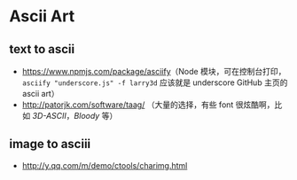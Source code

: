 # Ascii Art

## text to ascii

- <https://www.npmjs.com/package/asciify>（Node 模块，可在控制台打印，`asciify "underscore.js" -f larry3d` 应该就是 underscore GitHub 主页的 ascii art）
- <http://patorjk.com/software/taag/> （大量的选择，有些 font 很炫酷啊，比如 *3D-ASCII*，*Bloody* 等）


## image to asciii

- <http://y.qq.com/m/demo/ctools/charimg.html>

